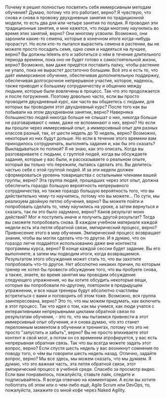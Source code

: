 Почему я решил полностью посвятить себя иммерсивным методам обучения? Думаю, потому что это работает, верно? Я чувствую, что снова и снова я провожу двухдневные занятия по традиционной модели, то есть два дня или четыре занятия по полдня. Я проводил эти традиционные занятия, и мне кажется, что люди многому научились во время этих занятий, верно? Они многому усвоили. Возможно, они заронили какие-то семена, которые в конечном итоге когда-нибудь прорастут. Но если кто-то пытался вырастить семена в растении, вы не можете просто посадить семя, одно семя и надеяться на лучшее, верно? Вы должны lelеять его и заботиться о нём в течение длительного периода времени, пока оно не будет готово к самостоятельной жизни, верно? Возможно, вам даже придётся поставить палку, чтобы растение не упало, пока не вырастет достаточно большим. Всё это и есть то, что даёт иммерсивное обучение, обеспечивая дополнительную поддержку, обеспечивая долгосрочное непрерывное участие, которое, надеюсь, также приводит к большему сотрудничеству и общению между людьми, которые были вовлечены в процесс. Так что это продолжается и после погружения. Поэтому довольно часто, если вы просто проводите двухдневный курс, как часто вы общаетесь с людьми, для которых вы проводили этот двухдневный курс? После того как вы побывали на этом двухдневном занятии, верно? Наверняка большинство людей никогда больше не слышат о них, никогда больше не разговаривают с ними, даже не вспоминают о них, верно? Но если вы прошли через иммерсивный опыт, а иммерсивный опыт для разных классов разный, так, от шести недель до 10 недель, верно? Возможно, некоторые из них будут дольше. Но если в течение этого времени вам приходилось сотрудничать, выполнять задания и, как бы это сказать? Выкладываться по полной? Я не знаю, как это описать. Когда вы разговариваете с людьми, с группой людей, когда вы обсуждаете задания, которые у вас были, и рассказываете о реальном опыте, который вы только что пережили, пытаясь сделать это. Вы делитесь частью себя с этой группой людей. И за эти недели должен сформироваться уровень товарищества с остальными членами вашей группы, верно? Эта группа людей, прошедших через этот опыт, должна обеспечить гораздо большую вероятность непрерывного сотрудничества, но также гораздо большую вероятность того, что вы действительно чему-то научились, потому что вы можете... По сути, мы реализуем двойную петлю обучения, верно? Вы можете пойти и попробовать сделать то, чему научились на уроке, а затем вернуться и сказать, так ли это было задумано, верно? Каков результат моих действий? Мог я поступить иначе и получить другой результат? Тогда вы сможете попробовать снова. В каждом учебном материале каждой недели есть эта петля обратной связи, эмпирический процесс, верно? Привнесение этого в мир обучения. Эмпирический процесс возвращает знания, чтобы вы могли сделать что-то другое. И я думаю, что он гораздо легче поддаётся использованию даже вне контекста программы курса, верно? В конце каждой сессии будет задание. Вы его выполняете, а затем мы подводим итоги, когда возвращаемся. Результатом этого обсуждения может стать то, что вы захотите попробовать что-то другое. Нет абсолютно никаких причин, по которым тренер не хотел бы провести обсуждение того, что вы пробуете снова, а также, знаете, во время занятия мы проводим обсуждение следующего упражнения, но вы хотите обсудить некоторые вещи, которые вы попробовали по-другому, повторили в предыдущем упражнении, и все наши тренеры будут абсолютно счастливы встретиться с вами и поговорить об этом тоже. Возможно, вся группа заинтересована, верно? Это то, что мы можем придумать, как включить в этот процесс. Так что идея о том, как мы учимся, как люди учатся с интерактивными непрерывными циклами обратной связи по результатам обучения, - это то, что мы пытаемся привнести в этот иммерсивный опыт обучения, и я снова думаю, что это станет переломным моментом в обучении и тренингах, потому что это не просто "запустить и забыть", верно? Вы не просто впихиваете этот контент в свой мозг, а потом он со временем атрофируется, у вас есть непрерывная обратная связь. Так что вы всегда можете задать этот вопрос, верно? Если спустя шесть недель у вас возникнут сомнения по поводу того, о чём вы говорили шесть недель назад. Отлично, задайте вопрос, верно? Мы все здесь, мы можем сказать, что мы думаем. Я думаю, что это важная часть, эта петля обратной связи, этот эмпирический процесс в учебной среде. Спасибо за просмотр видео. Если вам понравилось, пожалуйста, ставьте лайк, следите и подписывайтесь. Я всегда отвечаю на комментарии. А если вы хотите поболтать об этом или о чем-либо ещё, Agile Scrum или DevOps, то, пожалуйста, закажите со мной кофе через Naked Agility.